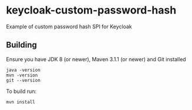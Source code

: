# keycloak-custom-password-hash
Example of custom password hash SPI for Keycloak

Building
--------

Ensure you have JDK 8 (or newer), Maven 3.1.1 (or newer) and Git installed

    java -version
    mvn -version
    git --version
    
To build run:

    mvn install
